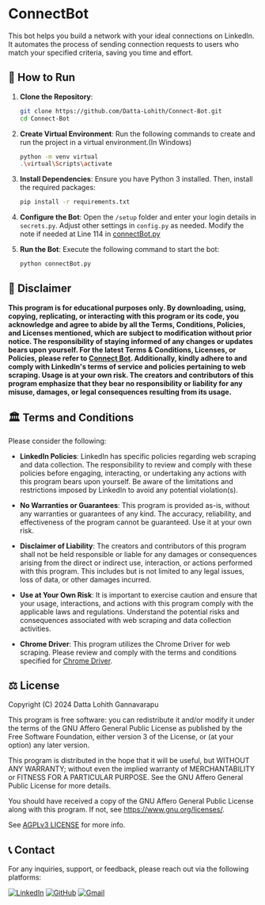 # ConnectBot 
This bot helps you build a network with your ideal connections on LinkedIn. It automates the process of sending connection requests to users who match your specified criteria, saving you time and effort.

## 🚀 How to Run

1. **Clone the Repository**:
    ```bash
    git clone https://github.com/Datta-Lohith/Connect-Bot.git
    cd Connect-Bot
    ```

2. **Create Virtual Environment**:
  Run the following commands to create and run the project in a virtual environment.(In Windows)
    ```bash
    python -m venv virtual
    .\virtual\Scripts\activate 
    ```

3. **Install Dependencies**:
  Ensure you have Python 3 installed. Then, install the required packages:
    ```bash
    pip install -r requirements.txt
    ```

3. **Configure the Bot**:
  Open the `/setup` folder and enter your login details in `secrets.py`. Adjust other settings in `config.py` as needed. Modify the note if needed at Line 114 in [connectBot.py](/connectBot.py)


4. **Run the Bot**:
  Execute the following command to start the bot:
    ```bash
    python connectBot.py
    ```

## 📜 Disclaimer

**This program is for educational purposes only. By downloading, using, copying, replicating, or interacting with this program or its code, you acknowledge and agree to abide by all the Terms, Conditions, Policies, and Licenses mentioned, which are subject to modification without prior notice. The responsibility of staying informed of any changes or updates bears upon yourself. For the latest Terms & Conditions, Licenses, or Policies, please refer to [Connect Bot](https://github.com/Datta-Lohith/Connect-Bot). Additionally, kindly adhere to and comply with LinkedIn's terms of service and policies pertaining to web scraping. Usage is at your own risk. The creators and contributors of this program emphasize that they bear no responsibility or liability for any misuse, damages, or legal consequences resulting from its usage.**


## 🏛️ Terms and Conditions

Please consider the following:

- **LinkedIn Policies**: LinkedIn has specific policies regarding web scraping and data collection. The responsibility to review and comply with these policies before engaging, interacting, or undertaking any actions with this program bears upon yourself. Be aware of the limitations and restrictions imposed by LinkedIn to avoid any potential violation(s).

- **No Warranties or Guarantees**: This program is provided as-is, without any warranties or guarantees of any kind. The accuracy, reliability, and effectiveness of the program cannot be guaranteed. Use it at your own risk.

- **Disclaimer of Liability**: The creators and contributors of this program shall not be held responsible or liable for any damages or consequences arising from the direct or indirect use, interaction, or actions performed with this program. This includes but is not limited to any legal issues, loss of data, or other damages incurred.

- **Use at Your Own Risk**: It is important to exercise caution and ensure that your usage, interactions, and actions with this program comply with the applicable laws and regulations. Understand the potential risks and consequences associated with web scraping and data collection activities.

- **Chrome Driver**: This program utilizes the Chrome Driver for web scraping. Please review and comply with the terms and conditions specified for [Chrome Driver](https://chromedriver.chromium.org/home).


## ⚖️ License

Copyright (C) 2024 Datta Lohith Gannavarapu 

This program is free software: you can redistribute it and/or modify it under the terms of the GNU Affero General Public License as published by the Free Software Foundation, either version 3 of the License, or (at your option) any later version.

This program is distributed in the hope that it will be useful, but WITHOUT ANY WARRANTY; without even the implied warranty of MERCHANTABILITY or FITNESS FOR A PARTICULAR PURPOSE. See the GNU Affero General Public License for more details.

You should have received a copy of the GNU Affero General Public License along with this program. If not, see <https://www.gnu.org/licenses/>.

See [AGPLv3 LICENSE](LICENSE) for more info.


## 📞 Contact

For any inquiries, support, or feedback, please reach out via the following platforms:

[![LinkedIn](https://img.shields.io/badge/LinkedIn-0A66C2?style=for-the-badge&logo=linkedin&logoColor=white)](https://www.linkedin.com/in/datta-lohith)
[![GitHub](https://img.shields.io/badge/GitHub-181717?style=for-the-badge&logo=github&logoColor=white)](https://github.com/Datta-Lohith)
[![Gmail](https://img.shields.io/badge/Gmail-D14836?style=for-the-badge&logo=gmail&logoColor=white)](mailto:gdattalohith@gmail.com)
